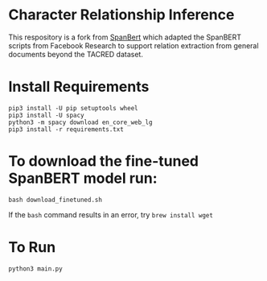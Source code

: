 # Character Relationship Inference

This respository is a fork from [SpanBert](https://github.com/gkaramanolakis/SpanBERT) which adapted the SpanBERT scripts from Facebook Research to support relation extraction from general documents beyond the TACRED dataset.


# Install Requirements

`pip3 install -U pip setuptools wheel` \
`pip3 install -U spacy`\
`python3 -m spacy download en_core_web_lg`\
`pip3 install -r requirements.txt`

# To download the fine-tuned SpanBERT model run:


`bash download_finetuned.sh`

If the `bash` command results in an error, try `brew install wget`

# To Run

`python3 main.py`
